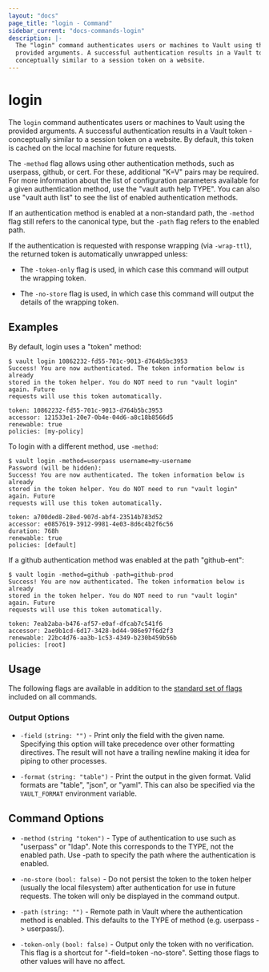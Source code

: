 ```yaml
---
layout: "docs"
page_title: "login - Command"
sidebar_current: "docs-commands-login"
description: |-
  The "login" command authenticates users or machines to Vault using the
  provided arguments. A successful authentication results in a Vault token -
  conceptually similar to a session token on a website.
---
```


# login

The `login` command authenticates users or machines to Vault using the provided
arguments. A successful authentication results in a Vault token - conceptually
similar to a session token on a website. By default, this token is cached on the
local machine for future requests.

The `-method` flag allows using other authentication methods, such as userpass,
github, or cert. For these, additional "K=V" pairs may be required.  For more
information about the list of configuration parameters available for a given
authentication method, use the "vault auth help TYPE". You can also use "vault
auth list" to see the list of enabled authentication methods.

If an authentication method is enabled at a non-standard path, the `-method`
flag still refers to the canonical type, but the `-path` flag refers to the
enabled path.

If the authentication is requested with response wrapping (via `-wrap-ttl`),
the returned token is automatically unwrapped unless:

  - The `-token-only` flag is used, in which case this command will output
    the wrapping token.

  - The `-no-store` flag is used, in which case this command will output the
    details of the wrapping token.

## Examples

By default, login uses a "token" method:

```text
$ vault login 10862232-fd55-701c-9013-d764b5bc3953
Success! You are now authenticated. The token information below is already
stored in the token helper. You do NOT need to run "vault login" again. Future
requests will use this token automatically.

token: 10862232-fd55-701c-9013-d764b5bc3953
accessor: 121533e1-20e7-0b4e-04d6-a8c18b8566d5
renewable: true
policies: [my-policy]
```

To login with a different method, use `-method`:

```text
$ vault login -method=userpass username=my-username
Password (will be hidden):
Success! You are now authenticated. The token information below is already
stored in the token helper. You do NOT need to run "vault login" again. Future
requests will use this token automatically.

token: a700ded8-28ed-907d-abf4-23514b783d52
accessor: e0857619-3912-9981-4e03-8d6c4b2f6c56
duration: 768h
renewable: true
policies: [default]
```

If a github authentication method was enabled at the path "github-ent":

```text
$ vault login -method=github -path=github-prod
Success! You are now authenticated. The token information below is already
stored in the token helper. You do NOT need to run "vault login" again. Future
requests will use this token automatically.

token: 7eab2aba-b476-af57-e0af-dfcab7c541f6
accessor: 2ae9b1cd-6d17-3428-bd44-986e97f6d2f3
renewable: 22bc4d76-aa3b-1c53-4349-b230b459b56b
policies: [root]
```

## Usage

The following flags are available in addition to the [standard set of
flags](/docs/commands/index.html) included on all commands.

### Output Options

- `-field` `(string: "")` - Print only the field with the given name. Specifying
  this option will take precedence over other formatting directives. The result
  will not have a trailing newline making it idea for piping to other processes.

- `-format` `(string: "table")` - Print the output in the given format. Valid
  formats are "table", "json", or "yaml". This can also be specified via the
  `VAULT_FORMAT` environment variable.

## Command Options

- `-method` `(string "token")` - Type of authentication to use such as
  "userpass" or "ldap". Note this corresponds to the TYPE, not the enabled path.
  Use -path to specify the path where the authentication is enabled.

- `-no-store` `(bool: false)` - Do not persist the token to the token helper
  (usually the local filesystem) after authentication for use in future
  requests. The token will only be displayed in the command output.

- `-path` `(string: "")` - Remote path in Vault where the authentication method
  is enabled. This defaults to the TYPE of method (e.g. userpass -> userpass/).

- `-token-only` `(bool: false)` - Output only the token with no verification.
  This flag is a shortcut for "-field=token -no-store". Setting those
  flags to other values will have no affect.
